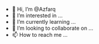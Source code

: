 - 👋 Hi, I’m @Azfarq
- 👀 I’m interested in ...
- 🌱 I’m currently learning ...
- 💞️ I’m looking to collaborate on ...
- 📫 How to reach me ...

<!---
Azfarq/Azfarq is a ✨ special ✨ repository because its `README.md` (this file) appears on your GitHub profile.
You can click the Preview link to take a look at your changes.
--->
